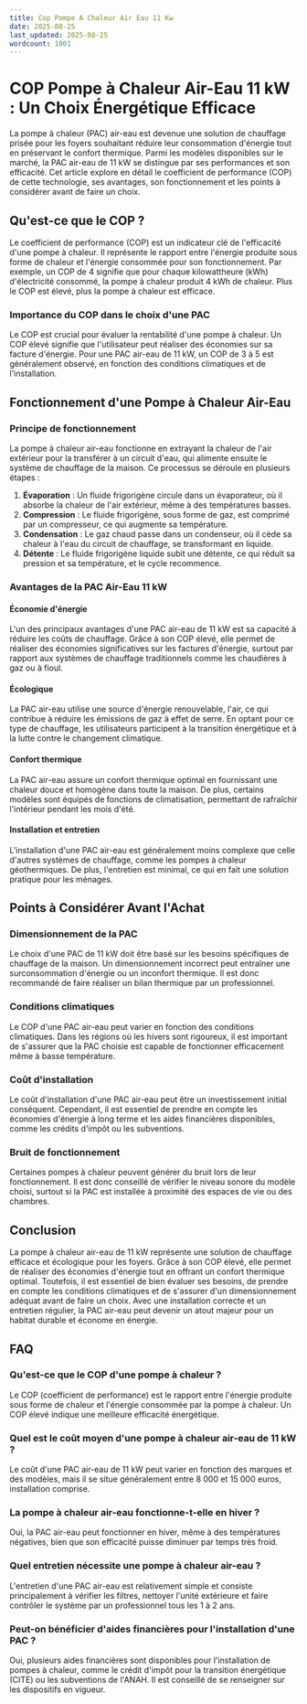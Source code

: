 ```yaml
---
title: Cop Pompe A Chaleur Air Eau 11 Kw
date: 2025-08-25
last_updated: 2025-08-25
wordcount: 1001
---
```


# COP Pompe à Chaleur Air-Eau 11 kW : Un Choix Énergétique Efficace

La pompe à chaleur (PAC) air-eau est devenue une solution de chauffage prisée pour les foyers souhaitant réduire leur consommation d'énergie tout en préservant le confort thermique. Parmi les modèles disponibles sur le marché, la PAC air-eau de 11 kW se distingue par ses performances et son efficacité. Cet article explore en détail le coefficient de performance (COP) de cette technologie, ses avantages, son fonctionnement et les points à considérer avant de faire un choix.

## Qu'est-ce que le COP ?

Le coefficient de performance (COP) est un indicateur clé de l'efficacité d'une pompe à chaleur. Il représente le rapport entre l'énergie produite sous forme de chaleur et l'énergie consommée pour son fonctionnement. Par exemple, un COP de 4 signifie que pour chaque kilowattheure (kWh) d'électricité consommé, la pompe à chaleur produit 4 kWh de chaleur. Plus le COP est élevé, plus la pompe à chaleur est efficace.

### Importance du COP dans le choix d'une PAC

Le COP est crucial pour évaluer la rentabilité d'une pompe à chaleur. Un COP élevé signifie que l'utilisateur peut réaliser des économies sur sa facture d'énergie. Pour une PAC air-eau de 11 kW, un COP de 3 à 5 est généralement observé, en fonction des conditions climatiques et de l'installation.

## Fonctionnement d'une Pompe à Chaleur Air-Eau

### Principe de fonctionnement

La pompe à chaleur air-eau fonctionne en extrayant la chaleur de l'air extérieur pour la transférer à un circuit d'eau, qui alimente ensuite le système de chauffage de la maison. Ce processus se déroule en plusieurs étapes :

1. **Évaporation** : Un fluide frigorigène circule dans un évaporateur, où il absorbe la chaleur de l'air extérieur, même à des températures basses.
2. **Compression** : Le fluide frigorigène, sous forme de gaz, est comprimé par un compresseur, ce qui augmente sa température.
3. **Condensation** : Le gaz chaud passe dans un condenseur, où il cède sa chaleur à l'eau du circuit de chauffage, se transformant en liquide.
4. **Détente** : Le fluide frigorigène liquide subit une détente, ce qui réduit sa pression et sa température, et le cycle recommence.

### Avantages de la PAC Air-Eau 11 kW

#### Économie d'énergie

L'un des principaux avantages d'une PAC air-eau de 11 kW est sa capacité à réduire les coûts de chauffage. Grâce à son COP élevé, elle permet de réaliser des économies significatives sur les factures d'énergie, surtout par rapport aux systèmes de chauffage traditionnels comme les chaudières à gaz ou à fioul.

#### Écologique

La PAC air-eau utilise une source d'énergie renouvelable, l'air, ce qui contribue à réduire les émissions de gaz à effet de serre. En optant pour ce type de chauffage, les utilisateurs participent à la transition énergétique et à la lutte contre le changement climatique.

#### Confort thermique

La PAC air-eau assure un confort thermique optimal en fournissant une chaleur douce et homogène dans toute la maison. De plus, certains modèles sont équipés de fonctions de climatisation, permettant de rafraîchir l'intérieur pendant les mois d'été.

#### Installation et entretien

L'installation d'une PAC air-eau est généralement moins complexe que celle d'autres systèmes de chauffage, comme les pompes à chaleur géothermiques. De plus, l'entretien est minimal, ce qui en fait une solution pratique pour les ménages.

## Points à Considérer Avant l'Achat

### Dimensionnement de la PAC

Le choix d'une PAC de 11 kW doit être basé sur les besoins spécifiques de chauffage de la maison. Un dimensionnement incorrect peut entraîner une surconsommation d'énergie ou un inconfort thermique. Il est donc recommandé de faire réaliser un bilan thermique par un professionnel.

### Conditions climatiques

Le COP d'une PAC air-eau peut varier en fonction des conditions climatiques. Dans les régions où les hivers sont rigoureux, il est important de s'assurer que la PAC choisie est capable de fonctionner efficacement même à basse température.

### Coût d'installation

Le coût d'installation d'une PAC air-eau peut être un investissement initial conséquent. Cependant, il est essentiel de prendre en compte les économies d'énergie à long terme et les aides financières disponibles, comme les crédits d'impôt ou les subventions.

### Bruit de fonctionnement

Certaines pompes à chaleur peuvent générer du bruit lors de leur fonctionnement. Il est donc conseillé de vérifier le niveau sonore du modèle choisi, surtout si la PAC est installée à proximité des espaces de vie ou des chambres.

## Conclusion

La pompe à chaleur air-eau de 11 kW représente une solution de chauffage efficace et écologique pour les foyers. Grâce à son COP élevé, elle permet de réaliser des économies d'énergie tout en offrant un confort thermique optimal. Toutefois, il est essentiel de bien évaluer ses besoins, de prendre en compte les conditions climatiques et de s'assurer d'un dimensionnement adéquat avant de faire un choix. Avec une installation correcte et un entretien régulier, la PAC air-eau peut devenir un atout majeur pour un habitat durable et économe en énergie.

## FAQ

### Qu'est-ce que le COP d'une pompe à chaleur ?

Le COP (coefficient de performance) est le rapport entre l'énergie produite sous forme de chaleur et l'énergie consommée par la pompe à chaleur. Un COP élevé indique une meilleure efficacité énergétique.

### Quel est le coût moyen d'une pompe à chaleur air-eau de 11 kW ?

Le coût d'une PAC air-eau de 11 kW peut varier en fonction des marques et des modèles, mais il se situe généralement entre 8 000 et 15 000 euros, installation comprise.

### La pompe à chaleur air-eau fonctionne-t-elle en hiver ?

Oui, la PAC air-eau peut fonctionner en hiver, même à des températures négatives, bien que son efficacité puisse diminuer par temps très froid.

### Quel entretien nécessite une pompe à chaleur air-eau ?

L'entretien d'une PAC air-eau est relativement simple et consiste principalement à vérifier les filtres, nettoyer l'unité extérieure et faire contrôler le système par un professionnel tous les 1 à 2 ans.

### Peut-on bénéficier d'aides financières pour l'installation d'une PAC ?

Oui, plusieurs aides financières sont disponibles pour l'installation de pompes à chaleur, comme le crédit d'impôt pour la transition énergétique (CITE) ou les subventions de l'ANAH. Il est conseillé de se renseigner sur les dispositifs en vigueur.